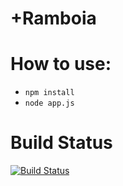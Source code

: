 +Ramboia
========

# How to use:

* `npm install`
* `node app.js`

# Build Status

[![Build Status](https://travis-ci.org/d3x7r0/mais_ramboia.svg?branch=master)](https://travis-ci.org/d3x7r0/mais_ramboia)

